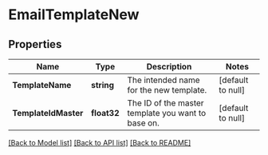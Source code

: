 # EmailTemplateNew

## Properties
Name | Type | Description | Notes
------------ | ------------- | ------------- | -------------
**TemplateName** | **string** | The intended name for the new template. | [default to null]
**TemplateIdMaster** | **float32** | The ID of the master template you want to base on. | [default to null]

[[Back to Model list]](../README.md#documentation-for-models) [[Back to API list]](../README.md#documentation-for-api-endpoints) [[Back to README]](../README.md)


